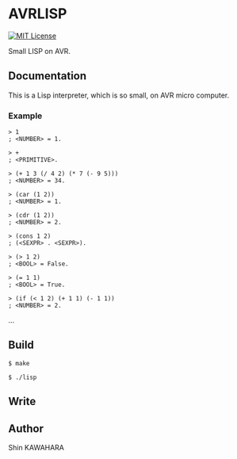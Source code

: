 # AVRLISP

[![MIT License](http://img.shields.io/badge/license-MIT-blue.svg?style=flat)](LICENSE)

Small LISP on AVR.

## Documentation

This is a Lisp interpreter, which is so small, on AVR micro computer.

### Example

```shell
> 1
; <NUMBER> = 1.

> +
; <PRIMITIVE>.

> (+ 1 3 (/ 4 2) (* 7 (- 9 5)))
; <NUMBER> = 34.

> (car (1 2))
; <NUMBER> = 1.

> (cdr (1 2))
; <NUMBER> = 2.

> (cons 1 2)
; (<SEXPR> . <SEXPR>).

> (> 1 2)
; <BOOL> = False.

> (= 1 1)
; <BOOL> = True.

> (if (< 1 2) (+ 1 1) (- 1 1))
; <NUMBER> = 2.
```

...

## Build

```shell
$ make
```
```shell
$ ./lisp
`````

## Write

## Author

Shin KAWAHARA
